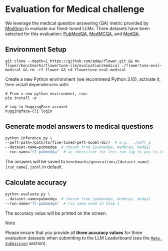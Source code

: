 # Evaluation for Medical challenge

We leverage the medical question answering (QA) metric provided by [Meditron](https://github.com/epfLLM/meditron/tree/main/evaluation) to evaluate our fined-tuned LLMs.
Three datasets have been selected for this evaluation: [PubMedQA](https://huggingface.co/datasets/bigbio/pubmed_qa), [MedMCQA](https://huggingface.co/datasets/medmcqa), and [MedQA](https://huggingface.co/datasets/bigbio/med_qa). 


## Environment Setup

```shell
git clone --depth=1 https://github.com/adap/flower.git && mv flower/benchmarks/flowertune-llm/evaluation/medical ./flowertune-eval-medical && rm -rf flower && cd flowertune-eval-medical
```

Create a new Python environment (we recommend Python 3.10), activate it, then install dependencies with:

```shell
# From a new python environment, run:
pip install -e .

# Log in HuggingFace account
huggingface-cli login
```

## Generate model answers to medical questions

```bash
python inference.py \
--peft-path=/path/to/fine-tuned-peft-model-dir/  # e.g., ./peft_1
--dataset-name=pubmedqa  # chosen from [pubmedqa, medmcqa, medqa]
--run-name="fl-pubmedqa"  # an identifier for this run (up to you to choose) 
```
The answers will be saved to `benchmarks/generations/[dataset_name]-[run_name].jsonl` in default.


## Calculate accuracy

```bash
python evaluate.py \
--dataset-name=pubmedqa  # chosen from [pubmedqa, medmcqa, medqa]
--run-name="fl-pubmedqa"  # run_name used in Step 1
```
The accuracy value will be printed on the screen.

> [!NOTE]
> Please ensure that you provide all **three accuracy values** for three evaluation datasets when submitting to the LLM Leaderboard (see the [`Make Submission`](https://github.com/adap/flower/tree/main/benchmarks/flowertune-llm/evaluation#make-submission-on-flowertune-llm-leaderboard) section).
